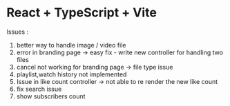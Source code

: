 # React + TypeScript + Vite

Issues : 

1) better way to handle image / video file
2) error in branding page -> easy fix - write new controller for handling two files
3) cancel not working for branding page -> file type issue
4) playlist,watch history not implemented
5) Issue in like count controller -> not able to re render the new like count
6) fix search issue
7) show subscribers count




